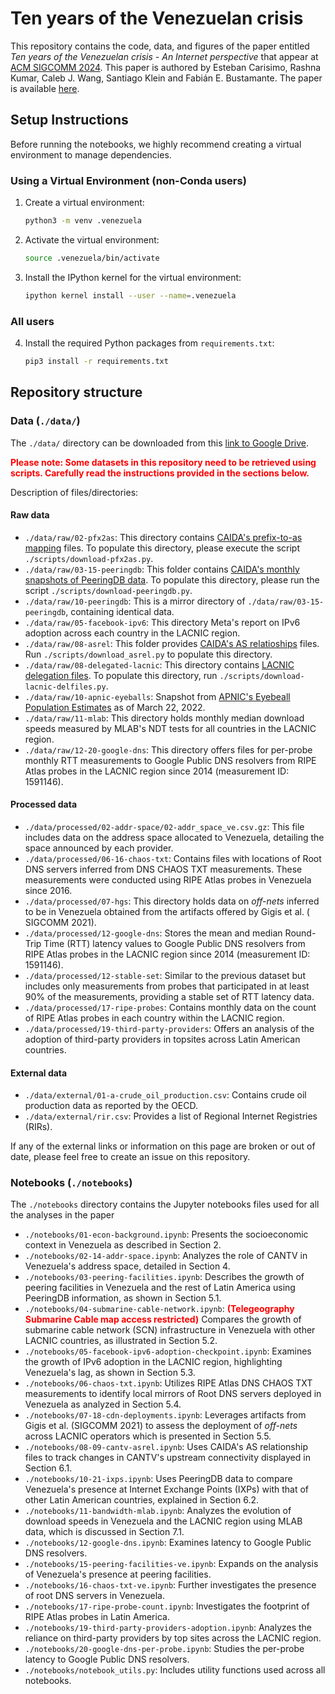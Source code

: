 # Ten years of the Venezuelan crisis

This repository contains the code, data, and figures of the paper entitled _Ten years of the Venezuelan crisis - An Internet perspective_ that appear at [ACM SIGCOMM 2024](https://conferences.sigcomm.org/sigcomm/2024/). This paper is authored by Esteban Carisimo, Rashna Kumar, Caleb J. Wang, Santiago Klein and Fabián E. Bustamante. The paper is available [here](https://estcarisimo.github.io/assets/pdf/papers/2024-sigcomm-venezuela.pdf).


## Setup Instructions

Before running the notebooks, we highly recommend creating a virtual environment to manage dependencies.

### Using a Virtual Environment (non-Conda users)

1. Create a virtual environment:
   ```bash
   python3 -m venv .venezuela
   ```

2. Activate the virtual environment:
   ```bash
   source .venezuela/bin/activate
   ```

3. Install the IPython kernel for the virtual environment:
   ```bash
   ipython kernel install --user --name=.venezuela
   ```

### All users

4. Install the required Python packages from `requirements.txt`:
   ```bash
   pip3 install -r requirements.txt
   ```


## Repository structure

### Data (`./data/`)

The `./data/` directory can be downloaded from this [link to Google Drive](https://drive.google.com/drive/folders/17U65vO1cG6QT-MWw0eovgRVR-J1DUK-P).

<b style="color: red;">Please note: Some datasets in this repository need to be retrieved using scripts. Carefully read the instructions provided in the sections below.</b>

Description of files/directories:

#### Raw data

- `./data/raw/02-pfx2as`: This directory contains [CAIDA's prefix-to-as mapping](https://www.caida.org/catalog/datasets/routeviews-prefix2as/) files. To populate this directory, please execute the script `./scripts/download-pfx2as.py`.
- `./data/raw/03-15-peeringdb`: This folder contains [CAIDA's monthly snapshots of PeeringDB data](https://www.caida.org/catalog/datasets/peeringdb/). To populate this directory, please run the script `./scripts/download-peeringdb.py`.
- `./data/raw/10-peeringdb`: This is a mirror directory of `./data/raw/03-15-peeringdb`, containing identical data.
- `./data/raw/05-facebook-ipv6`: This directory Meta's report on IPv6 adoption across each country in the LACNIC region.
- `./data/raw/08-asrel`: This folder provides [CAIDA's AS relatioships](https://www.caida.org/catalog/datasets/as-relationships/) files. Run `./scripts/download_asrel.py` to populate this directory.
- `./data/raw/08-delegated-lacnic`: This directory contains [LACNIC delegation files](https://ftp.lacnic.net/pub/stats/lacnic/). To populate this directory, run `./scripts/download-lacnic-delfiles.py`.
- `./data/raw/10-apnic-eyeballs`: Snapshot from [APNIC's Eyebeall Population Estimates](https://stats.labs.apnic.net/aspop) as of March 22, 2022.
- `./data/raw/11-mlab`: This directory holds monthly median download speeds measured by MLAB's NDT tests for all countries in the LACNIC region.
- `./data/raw/12-20-google-dns`: This directory offers files for per-probe monthly RTT measurements to Google Public DNS resolvers from RIPE Atlas probes in the LACNIC region since 2014 (measurement ID: 1591146).

#### Processed data

- `./data/processed/02-addr-space/02-addr_space_ve.csv.gz`: This file includes data on the address space allocated to Venezuela, detailing the space announced by each provider.
- `./data/processed/06-16-chaos-txt`: Contains files with locations of Root DNS servers inferred from DNS CHAOS TXT measurements. These measurements were conducted using RIPE Atlas probes in Venezuela since 2016.
- `./data/processed/07-hgs`: This directory holds data on _off-nets_ inferred to be in Venezuela obtained from the artifacts offered by Gigis et al. ( SIGCOMM 2021).
- `./data/processed/12-google-dns`: Stores the mean and median Round-Trip Time (RTT) latency values to Google Public DNS resolvers from RIPE Atlas probes in the LACNIC region since 2014 (measurement ID: 1591146).
- `./data/processed/12-stable-set`: Similar to the previous dataset but includes only measurements from probes that participated in at least 90% of the measurements, providing a stable set of RTT latency data.
- `./data/processed/17-ripe-probes`: Contains monthly data on the count of RIPE Atlas probes in each country within the LACNIC region.
- `./data/processed/19-third-party-providers`: Offers an analysis of the adoption of third-party providers in topsites across Latin American countries.

#### External data

- `./data/external/01-a-crude_oil_production.csv`: Contains crude oil production data as reported by the OECD.
- `./data/external/rir.csv`: Provides a list of Regional Internet Registries (RIRs).

If any of the external links or information on this page are broken or out of date, please feel free to create an issue on this repository.

###  Notebooks (`./notebooks`)

The `./notebooks` directory contains the Jupyter notebooks files used for all the analyses in the paper


- `./notebooks/01-econ-background.ipynb`: Presents the socioeconomic context in Venezuela as described in Section 2.
- `./notebooks/02-14-addr-space.ipynb`: Analyzes the role of CANTV in Venezuela's address space, detailed in Section 4.
- `./notebooks/03-peering-facilities.ipynb`: Describes the growth of peering facilities in Venezuela and the rest of Latin America using PeeringDB information, as shown in Section 5.1.
- `./notebooks/04-submarine-cable-network.ipynb`: <b style="color: red;">(Telegeography Submarine Cable map access restricted)</b> Compares the growth of submarine cable network (SCN) infrastructure in Venezuela with other LACNIC countries, as illustrated in Section 5.2.
- `./notebooks/05-facebook-ipv6-adoption-checkpoint.ipynb`: Examines the growth of IPv6 adoption in the LACNIC region, highlighting Venezuela's lag, as shown in Section 5.3.
- `./notebooks/06-chaos-txt.ipynb`: Utilizes RIPE Atlas DNS CHAOS TXT measurements to identify local mirrors of Root DNS servers deployed in Venezuela as analyzed in Section 5.4.
- `./notebooks/07-18-cdn-deployments.ipynb`: Leverages artifacts from Gigis et al. (SIGCOMM 2021) to assess the deployment of _off-nets_ across LACNIC operators which is presented in Section 5.5.
- `./notebooks/08-09-cantv-asrel.ipynb`: Uses CAIDA's AS relationship files to track changes in CANTV's upstream connectivity displayed in Section 6.1.
- `./notebooks/10-21-ixps.ipynb`: Uses PeeringDB data to compare Venezuela's presence at Internet Exchange Points (IXPs) with that of other Latin American countries, explained in Section 6.2.
- `./notebooks/11-bandwidth-mlab.ipynb`: Analyzes the evolution of download speeds in Venezuela and the LACNIC region using MLAB data, which is discussed in Section 7.1.
- `./notebooks/12-google-dns.ipynb`: Examines latency to Google Public DNS resolvers.
- `./notebooks/15-peering-facilities-ve.ipynb`: Expands on the analysis of Venezuela's presence at peering facilities.
- `./notebooks/16-chaos-txt-ve.ipynb`: Further investigates the presence of root DNS servers in Venezuela.
- `./notebooks/17-ripe-probe-count.ipynb`: Investigates the footprint of RIPE Atlas probes in Latin America.
- `./notebooks/19-third-party-providers-adoption.ipynb`: Analyzes the reliance on third-party providers by top sites across the LACNIC region.
- `./notebooks/20-google-dns-per-probe.ipynb`: Studies the per-probe latency to Google Public DNS resolvers.
- `./notebooks/notebook_utils.py`: Includes utility functions used across all notebooks.
